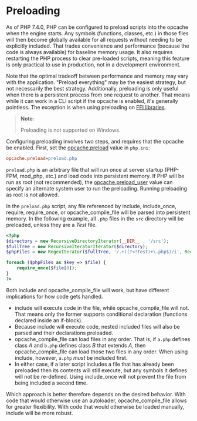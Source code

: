 Preloading
==========

As of PHP 7.4.0, PHP can be configured to preload scripts into the
opcache when the engine starts. Any symbols (functions, classes, etc.)
in those files will then become globally available for all requests
without needing to be explicitly included. That trades convenience and
performance (because the code is always available) for baseline memory
usage. It also requires restarting the PHP process to clear pre-loaded
scripts, meaning this feature is only practical to use in production,
not in a development environment.

Note that the optimal tradeoff between performance and memory may vary
with the application. "Preload everything" may be the easiest strategy,
but not necessarily the best strategy. Additionally, preloading is only
useful when there is a persistent process from one request to another.
That means while it can work in a CLI script if the opcache is enabled,
it's generally pointless. The exception is when using preloading on
<a href="/ffi/examples.html#A%20Complete%20PHP/FFI/preloading%20Example" class="link">FFI libraries</a>.

> **Note**:
>
> Preloading is not supported on Windows.

Configuring preloading involves two steps, and requires that the opcache
be enabled. First, set the
<a href="/opcache/setup.html#" class="link">opcache.preload</a> value in
`php.ini`:

``` ini
opcache.preload=preload.php
```

`preload.php` is an arbitrary file that will run once at server startup
(PHP-FPM, mod\_php, etc.) and load code into persistent memory. If PHP
will be run as root (not recommended), the
<a href="/opcache/setup.html#" class="link">opcache.preload_user</a>
value can specify an alternate system user to run the preloading.
Running preloading as root is not allowed.

In the `preload.php` script, any file referenced by <span
class="function">include</span>, <span
class="function">include\_once</span>, <span
class="function">require</span>, <span
class="function">require\_once</span>, or <span
class="function">opcache\_compile\_file</span> will be parsed into
persistent memory. In the following example, all `.php` files in the
`src` directory will be preloaded, unless they are a *Test* file.

``` php
<?php
$directory = new RecursiveDirectoryIterator(__DIR__ . '/src');
$fullTree = new RecursiveIteratorIterator($directory);
$phpFiles = new RegexIterator($fullTree, '/.+((?<!Test)+\.php$)/i', RecursiveRegexIterator::GET_MATCH);

foreach ($phpFiles as $key => $file) {
    require_once($file[0]);
}
?>
```

Both <span class="function">include</span> and <span
class="function">opcache\_compile\_file</span> will work, but have
different implications for how code gets handled.

-   <span class="simpara"><span class="function">include</span> will
    execute code in the file, while <span
    class="function">opcache\_compile\_file</span> will not. That means
    only the former supports conditional declaration (functions declared
    inside an if-block).</span>
-   <span class="simpara">Because <span class="function">include</span>
    will execute code, nested <span class="function">include</span>d
    files will also be parsed and their declarations preloaded.</span>
-   <span class="simpara"><span
    class="function">opcache\_compile\_file</span> can load files in any
    order. That is, if `a.php` defines class *A* and `b.php` defines
    class *B* that extends *A*, then <span
    class="function">opcache\_compile\_file</span> can load those two
    files in any order. When using <span
    class="function">include</span>, however, `a.php` *must* be included
    first.</span>
-   <span class="simpara">In either case, if a later script includes a
    file that has already been preloaded then its contents will still
    execute, but any symbols it defines will not be re-defined. Using
    <span class="function">include\_once</span> will not prevent the
    file from being included a second time.</span>

Which approach is better therefore depends on the desired behavior. With
code that would otherwise use an autoloader, <span
class="function">opcache\_compile\_file</span> allows for greater
flexibility. With code that would otherwise be loaded manually, <span
class="function">include</span> will be more robust.
